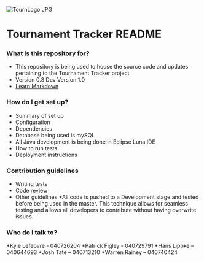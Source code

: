 ![TournLogo.JPG](https://bitbucket.org/repo/5eLaRr/images/1445101553-TournLogo.JPG)

# Tournament Tracker README #


### What is this repository for? ###

* This repository is being used to house the source code and updates pertaining to the Tournament Tracker project
* Version 0.3 Dev Version 1.0
* [Learn Markdown](https://bitbucket.org/tutorials/markdowndemo)

### How do I get set up? ###

* Summary of set up
* Configuration
* Dependencies
* Database being used is mySQL
* All Java development is being done in Eclipse Luna IDE
* How to run tests
* Deployment instructions

### Contribution guidelines ###

* Writing tests
* Code review
* Other guidelines
*All code is pushed to a Development stage and tested before being used in the master.
This technique allows for seamless testing and allows all developers to contribute without having overwrite issues.

### Who do I talk to? ###

*Kyle Lefebvre - 040726204
*Patrick Figley - 040729791
*Hans Lippke – 040644693
*Josh Tate – 040713210
*Warren Rainey – 040740424